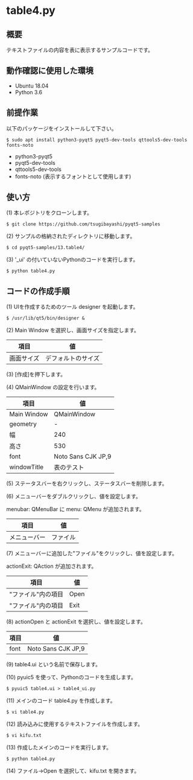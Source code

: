 # table4.py

## 概要

テキストファイルの内容を表に表示するサンプルコードです。

## 動作確認に使用した環境

- Ubuntu 18.04
- Python 3.6

## 前提作業

以下のパッケージをインストールして下さい。

    $ sudo apt install python3-pyqt5 pyqt5-dev-tools qttools5-dev-tools fonts-noto

* python3-pyqt5
* pyqt5-dev-tools
* qttools5-dev-tools
* fonts-noto (表示するフォントとして使用します)

## 使い方

(1) 本レポジトリをクローンします。

    $ git clone https://github.com/tsugibayashi/pyqt5-samples

(2) サンプルの格納されたディレクトリに移動します。

    $ cd pyqt5-samples/13.table4/

(3) '\_ui' の付いていないPythonのコードを実行します。

    $ python table4.py

## コードの作成手順

(1) UIを作成するためのツール designer を起動します。

    $ /usr/lib/qt5/bin/designer &

(2) Main Window を選択し、画面サイズを指定します。

| 項目 | 値 |
----|----
| 画面サイズ | デフォルトのサイズ |

(3) [作成]を押下します。

(4) QMainWindow の設定を行います。

| 項目 | 値 |
----|----
| Main Window | QMainWindow |
| geometry | - |
| 幅 | 240 |
| 高さ | 530 |
| font | Noto Sans CJK JP,9 |
| windowTitle | 表のテスト |

(5) ステータスバーを右クリックし、ステータスバーを削除します。

(6) メニューバーをダブルクリックし、値を設定します。

menubar: QMenuBar に menu: QMenu が追加されます。

| 項目 | 値 |
----|----
| メニューバー | ファイル |

(7) メニューバーに追加した"ファイル"をクリックし、値を設定します。

actionExit: QAction が追加されます。

| 項目 | 値 |
----|----
| "ファイル"内の項目 | Open |
| "ファイル"内の項目 | Exit |

(8) actionOpen と actionExit を選択し、値を設定します。

| 項目 | 値 |
----|----
| font | Noto Sans CJK JP,9 |

(9) table4.ui という名前で保存します。

(10) pyuic5 を使って、Pythonのコードを生成します。

    $ pyuic5 table4.ui > table4_ui.py

(11) メインのコード table4.py を作成します。

    $ vi table4.py

(12) 読み込みに使用するテキストファイルを作成します。

    $ vi kifu.txt

(13) 作成したメインのコードを実行します。

    $ python table4.py

(14) ファイル-\>Open を選択して、kifu.txt を開きます。

